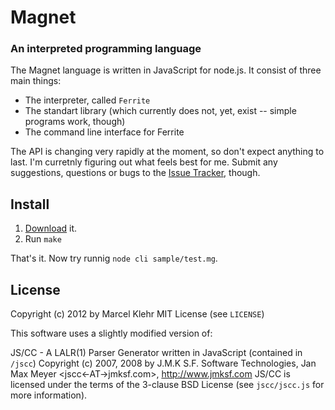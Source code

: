 #  Magnet
### An interpreted programming language

The Magnet language is written in JavaScript for node.js. It consist of three main things:

 * The interpreter, called `Ferrite`
 * The standart library (which currently does not, yet, exist -- simple programs work, though)
 * The command line interface for Ferrite

The API is changing very rapidly at the moment, so don't expect anything to last. I'm curretnly figuring out what feels best for me.
Submit any suggestions, questions or bugs to the [Issue Tracker](http://github.com/marcelklehr/tivoka/issues), though.

## Install
1. [Download](https://github.com/marcelklehr/magnet/zipball/master) it.
2. Run `make`

That's it. Now try runnig `node cli sample/test.mg`.

## License
Copyright (c) 2012 by Marcel Klehr
MIT License (see `LICENSE`)

This software uses a slightly modified version of:

JS/CC - A LALR(1) Parser Generator written in JavaScript (contained in `/jscc`)
Copyright (c) 2007, 2008 by J.M.K S.F. Software Technologies, Jan Max Meyer <jscc<-AT->jmksf.com>, http://www.jmksf.com
JS/CC is licensed under the terms of the 3-clause BSD License (see `jscc/jscc.js` for more information).